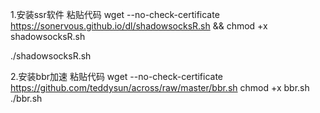 1.安装ssr软件
粘贴代码
wget --no-check-certificate https://sonervous.github.io/dl/shadowsocksR.sh && chmod +x shadowsocksR.sh

./shadowsocksR.sh

2.安装bbr加速
粘贴代码
wget --no-check-certificate https://github.com/teddysun/across/raw/master/bbr.sh
  chmod +x bbr.sh
  ./bbr.sh
